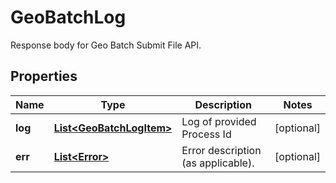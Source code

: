

# GeoBatchLog

Response body for Geo Batch Submit File API.
## Properties

Name | Type | Description | Notes
------------ | ------------- | ------------- | -------------
**log** | [**List&lt;GeoBatchLogItem&gt;**](GeoBatchLogItem.md) | Log of provided Process Id |  [optional]
**err** | [**List&lt;Error&gt;**](Error.md) | Error description (as applicable). |  [optional]



